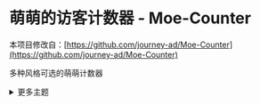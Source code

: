 # 萌萌的访客计数器 - Moe-Counter
本项目修改自：[https://github.com/journey-ad/Moe-Counter](https://github.com/journey-ad/Moe-Counter)

多种风格可选的萌萌计数器

<details>
<summary>更多主题</summary>

##### asoul
![asoul](https://moe.genshin.website/?theme=asoul)

##### moebooru
![moebooru](https://moe.genshin.website/?theme=moebooru)

##### rule34
![Rule34](https://moe.genshin.website/?theme=rule34)

<details>
    
## 演示
[https://moe.genshin.website/?theme=rule34](https://moe.genshin.website/?theme=rule34)

## 使用方法

### 自行部署

#### 将本项目克隆至本地服务器

修改`/config/class.php`中的`__db`方法用以连接 Mysql 数据库，并将站点运行目录设置为`/public`

`class.php`

```
$dbInfo=array(
    "hostname" => "localhost",
    "database" => "database",
    "username" => "username",
    "password" => "123456",
);
```
